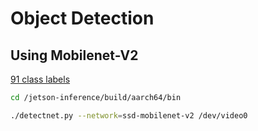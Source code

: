 # Object Detection

## Using Mobilenet-V2

[91 class labels](ssd_coco_labels.txt)

```bash
cd /jetson-inference/build/aarch64/bin

./detectnet.py --network=ssd-mobilenet-v2 /dev/video0
```
